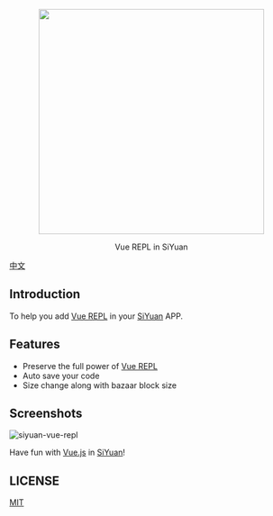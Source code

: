 <p align="center">
<img src="https://user-images.githubusercontent.com/41723543/232739721-fbba6da1-9823-415d-bef8-9d8cbbe5d9a3.png" width="400px" />
</p>

<p align="center">
Vue REPL in SiYuan
</p>

[中文](./README_zh_CN.md)

## Introduction

To help you add [Vue REPL](https://github.com/vuejs/repl) in your [SiYuan](https://github.com/siyuan-note/siyuan) APP.

## Features

* Preserve the full power of [Vue REPL](https://github.com/vuejs/repl)
* Auto save your code
* Size change along with bazaar block size

## Screenshots

![siyuan-vue-repl](https://user-images.githubusercontent.com/41723543/232690588-99ad1b14-6512-4e4f-ba08-8705fd24461f.gif)

Have fun with [Vue.js](https://vuejs.org/) in [SiYuan](https://github.com/siyuan-note/siyuan)!

## LICENSE

[MIT](./LICENSE)
